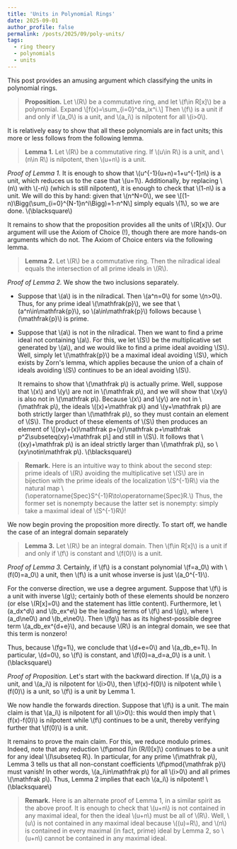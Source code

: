 ```yaml
---
title: 'Units in Polynomial Rings'
date: 2025-09-01
author_profile: false
permalink: /posts/2025/09/poly-units/
tags:
  - ring theory
  - polynomials
  - units
---
```


This post provides an amusing argument which classifying the units in polynomial rings.

> <b>Proposition.</b>
Let \\(R\\) be a commutative ring, and let \\(f\in R[x]\\) be a polynomial. Expand
\\[f(x)=\sum_{i=0}^da_ix^i.\\]
Then \\(f\\) is a unit if and only if \\(a_0\\) is a unit, and \\(a_i\\) is nilpotent for all \\(i>0\\).

It is relatively easy to show that all these polynomials are in fact units; this more or less follows from the following lemma.

> <b>Lemma 1.</b>
Let \\(R\\) be a commutative ring. If \\(u\in R\\) is a unit, and \\(n\in R\\) is nilpotent, then \\(u+n\\) is a unit.

<i>Proof of Lemma 1.</i>
It is enough to show that \\(u^{-1}(u+n)=1+u^{-1}n\\) is a unit, which reduces us to the case that \\(u=1\\). Additionally, by replacing \\(n\\) with \\(-n\\) (which is still nilpotent), it is enough to check that \\(1-n\\) is a unit. We will do this by hand: given that \\(n^N=0\\), we see
\\[(1-n)\Bigg(\sum_{i=0}^{N-1}n^i\Bigg)=1-n^N\\]
simply equals \\(1\\), so we are done. \\(\blacksquare\\)

It remains to show that the proposition provides all the units of \\(R[x]\\). Our argument will use the Axiom of Choice (!), though there are more hands-on arguments which do not. The Axiom of Choice enters via the following lemma.

> <b>Lemma 2.</b>
Let \\(R\\) be a commutative ring. Then the nilradical ideal equals the intersection of all prime ideals in \\(R\\).

<i>Proof of Lemma 2.</i>
We show the two inclusions separately.
* Suppose that \\(a\\) is in the nilradical. Then \\(a^n=0\\) for some \\(n>0\\). Thus, for any prime ideal \\(\mathfrak{p}\\), we see that \\(a^n\in\mathfrak{p}\\), so \\(a\in\mathfrak{p}\\) follows because \\(\mathfrak{p}\\) is prime.
* Suppose that \\(a\\) is not in the nilradical. Then we want to find a prime ideal not containing \\(a\\). For this, we let \\(S\\) be the multiplicative set generated by \\(a\\), and we would like to find a prime ideal avoiding \\(S\\). Well, simply let \\(\mathfrak{p}\\) be a maximal ideal avoiding \\(S\\), which exists by Zorn's lemma, which applies because the union of a chain of ideals avoiding \\(S\\) continues to be an ideal avoiding \\(S\\).

    It remains to show that \\(\mathfrak p\\) is actually prime. Well, suppose that \\(x\\) and \\(y\\) are not in \\(\mathfrak p\\), and we will show that \\(xy\\) is also not in \\(\mathfrak p\\). Because \\(x\\) and \\(y\\) are not in \\(\mathfrak p\\), the ideals \\((x)+\mathfrak p\\) and \\(y+\mathfrak p\\) are both strictly larger than \\(\mathfrak p\\), so they must contain an element of \\(S\\). The product of these elements of \\(S\\) then produces an element of
    \\[(xy)+(x)\mathfrak p+(y)\mathfrak p+\mathfrak p^2\subseteq(xy)+\mathfrak p\\]
    and still in \\(S\\). It follows that \\((xy)+\mathfrak p\\) is an ideal strictly larger than \\(\mathfrak p\\), so \\(xy\notin\mathfrak p\\). \\(\blacksquare\\)

> <b>Remark.</b> Here is an intuitive way to think about the second step: prime ideals of \\(R\\) avoiding the multiplicative set \\(S\\) are in bijection with the prime ideals of the localization \\(S^{-1}R\\) via the natural map \\(\operatorname{Spec}S^{-1}R\to\operatorname{Spec}R.\\) Thus, the former set is nonempty because the latter set is nonempty: simply take a maximal ideal of \\(S^{-1}R\\)!

We now begin proving the proposition more directly. To start off, we handle the case of an integral domain separately

> <b>Lemma 3.</b> Let \\(R\\) be an integral domain. Then \\(f\in R[x]\\) is a unit if and only if \\(f\\) is constant and \\(f(0)\\) is a unit.

<i>Proof of Lemma 3.</i> Certainly, if \\(f\\) is a constant polynomial \\(f=a_0\\) with \\(f(0)=a_0\\) a unit, then \\(f\\) is a unit whose inverse is just \\(a_0^{-1}\\).

For the converse direction, we use a degree argument. Suppose that \\(f\\) is a unit with inverse \\(g\\); certainly both of these elements should be nonzero (or else \\(R[x]=0\\) and the statement has little content). Furthermore, let \\(a_dx^d\\) and \\(b_ex^e\\) be the leading terms of \\(f\\) and \\(g\\), where \\(a_d\ne0\\) and \\(b_e\ne0\\). Then \\(fg\\) has as its highest-possible degree term \\(a_db_ex^{d+e}\\), and because \\(R\\) is an integral domain, we see that this term is nonzero!

Thus, because \\(fg=1\\), we conclude that \\(d+e=0\\) and \\(a_db_e=1\\). In particular, \\(d=0\\), so \\(f\\) is constant, and \\(f(0)=a_d=a_0\\) is a unit. \\(\blacksquare\\)

<i>Proof of Proposition.</i>
Let's start with the backward direction. If \\(a_0\\) is a unit, and \\(a_i\\) is nilpotent for \\(i>0\\), then \\(f(x)-f(0)\\) is nilpotent while \\(f(0)\\) is a unit, so \\(f\\) is a unit by Lemma 1.

We now handle the forwards direction. Suppose that \\(f\\) is a unit. The main claim is that \\(a_i\\) is nilpotent for all \\(i>0\\): this would then imply that \\(f(x)-f(0)\\) is nilpotent while \\(f\\) continues to be a unit, thereby verifying further that \\(f(0)\\) is a unit.

It remains to prove the main claim. For this, we reduce modulo primes. Indeed, note that any reduction \\(f\pmod I\in (R/I)[x]\\) continues to be a unit for any ideal \\(I\subseteq R\\). In particular, for any prime \\(\mathfrak p\\), Lemma 3 tells us that all non-constant coefficients \\(f\pmod{\mathfrak p}\\) must vanish! In other words, \\(a_i\in\mathfrak p\\) for all \\(i>0\\) and all primes \\(\mathfrak p\\). Thus, Lemma 2 implies that each \\(a_i\\) is nilpotent! \\(\blacksquare\\)

> <b>Remark.</b>
Here is an alternate proof of Lemma 1, in a similar spirit as the above proof. It is enough to check that \\(u+n\\) is not contained in any maximal ideal, for then the ideal \\(u+n\\) must be all of \\(R\\). Well, \\(u\\) is not contained in any maximal ideal because \\((u)=R\\), and \\(n\\) is contained in every maximal (in fact, prime) ideal by Lemma 2, so \\(u+n\\) cannot be contained in any maximal ideal.